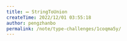 ```yaml
---
title: ➖ StringToUnion
createTime: 2022/12/01 03:55:18
author: pengzhanbo
permalink: /note/type-challenges/1coqma5y/
---
```

